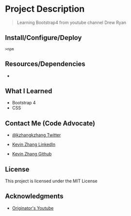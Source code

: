 # Project Description

> Learning Bootstrap4 from youtube channel Drew Ryan

## Install/Configure/Deploy

`>npm`

## Resources/Dependencies

- []()

## What I Learned

- Bootstrap 4
- CSS

## Contact Me (Code Advocate)

- [@kzhangkzhang Twitter](https://twitter.com/kzhangkzhang)

- [Kevin Zhang LinkedIn](https://www.linkedin.com/in/kevin-zhang-apex-ebs-bigdata/)

- [Kevin Zhang Github](https://www.github.com/kzhangkzhang)

## License

This project is licensed under the MIT License

## Acknowledgments

- [Originator's Youtube](https://www.youtube.com/watch?v=V_lAhqLXT9A)
